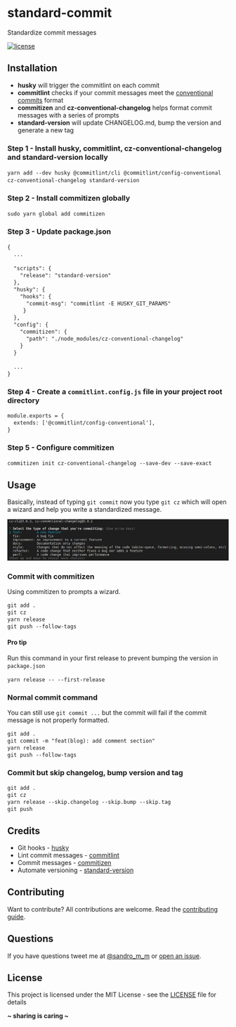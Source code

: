 # standard-commit

Standardize commit messages

[![license](https://img.shields.io/badge/License-MIT-blue.svg?style=flat)](LICENSE)

## Installation

- **husky** will trigger the commitlint on each commit
- **commitlint** checks if your commit messages meet the [conventional commits](https://conventionalcommits.org/) format
- **commitizen** and **cz-conventional-changelog** helps format commit messages with a series of prompts
- **standard-version** will update CHANGELOG.md, bump the version and generate a new tag

### Step 1 - Install husky, commitlint, cz-conventional-changelog and standard-version locally

`yarn add --dev husky @commitlint/cli @commitlint/config-conventional cz-conventional-changelog standard-version`

### Step 2 - Install commitizen globally

`sudo yarn global add commitizen`

### Step 3 - Update package.json

```
{
  ...

  "scripts": {
    "release": "standard-version"
  },
  "husky": {
    "hooks": {
      "commit-msg": "commitlint -E HUSKY_GIT_PARAMS"
     }
  },
  "config": {
    "commitizen": {
      "path": "./node_modules/cz-conventional-changelog"
    }
  }

  ...
}
```

### Step 4 - Create a `commitlint.config.js` file in your project root directory

```
module.exports = {
  extends: ['@commitlint/config-conventional'],
}
```

### Step 5 - Configure commitizen

`commitizen init cz-conventional-changelog --save-dev --save-exact`

## Usage

Basically, instead of typing `git commit` now you type `git cz` which will open a wizard and help you write a standardized message.

![Commitizen template](docs/img/commitizen_01.png)

### Commit with commitizen

Using commitizen to prompts a wizard.

```
git add .
git cz
yarn release
git push --follow-tags
```

#### Pro tip

Run this command in your first release to prevent bumping the version in `package.json`

`yarn release -- --first-release`

### Normal commit command

You can still use `git commit ...` but the commit will fail if the commit message is not properly formatted.

```
git add .
git commit -m "feat(blog): add comment section"
yarn release
git push --follow-tags
```

### Commit but skip changelog, bump version and tag

```
git add .
git cz
yarn release --skip.changelog --skip.bump --skip.tag
git push
```

## Credits

- Git hooks - [husky](https://github.com/typicode/husky)
- Lint commit messages - [commitlint](https://github.com/conventional-changelog/commitlint)
- Commit messages - [commitizen](https://github.com/commitizen/cz-cli)
- Automate versioning - [standard-version](https://github.com/conventional-changelog/standard-version)

## Contributing

Want to contribute? All contributions are welcome. Read the [contributing guide](CONTRIBUTING.md).

## Questions

If you have questions tweet me at [@sandro_m_m](https://twitter.com/sandro_m_m) or [open an issue](../../issues/new).

## License

This project is licensed under the MIT License - see the [LICENSE](LICENSE) file for details

**~ sharing is caring ~**
